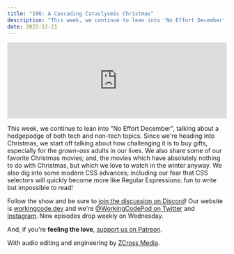 ```yaml
---
title: "106: A Cascading Cataclysmic Christmas"
description: "This week, we continue to lean into 'No Effort December', talking about a hodgepodge of both tech and non-tech topics."
date: 2022-12-21
---
```


<iframe allow="autoplay *; encrypted-media *; fullscreen *; clipboard-write" frameborder="0" height="175" style="width:100%;max-width:900px;overflow:hidden;background:transparent;" sandbox="allow-forms allow-popups allow-same-origin allow-scripts allow-storage-access-by-user-activation allow-top-navigation-by-user-activation" src="https://embed.podcasts.apple.com/us/podcast/106-a-cascading-cataclysmic-christmas/id1544142288?i=1000590858050"></iframe>

This week, we continue to lean into "No Effort December", talking about a hodgepodge of both tech and non-tech topics. Since we're heading into Christmas, we start off talking about how challenging it is to buy gifts, especially for the _grown-ass_ adults in our lives. We also share some of our favorite Christmas movies; and, the movies which have absolutely nothing to do with Christmas, but which we love to watch in the winter anyway. We also dig into some modern CSS advances; including our fear that CSS selectors will quickly become more like Regular Expressions: fun to write but impossible to read!

Follow the show and be sure to [join the discussion on Discord][working-code-discord]! Our website is [workingcode.dev][working-code] and we're [@WorkingCodePod on Twitter][working-code-twitter] and [Instagram][working-code-instagram]. New episodes drop weekly on Wednesday.

And, if you're **feeling the love**, [support us on Patreon][working-code-patreon].

[working-code]: https://workingcode.dev/
[working-code-discord]: https://workingcode.dev/discord/
[working-code-instagram]: https://www.instagram.com/workingcodepod/
[working-code-patreon]: https://www.patreon.com/workingcodepod
[working-code-twitter]: https://twitter.com/WorkingCodePod

With audio editing and engineering by [ZCross Media](https://www.zcross.media/).
